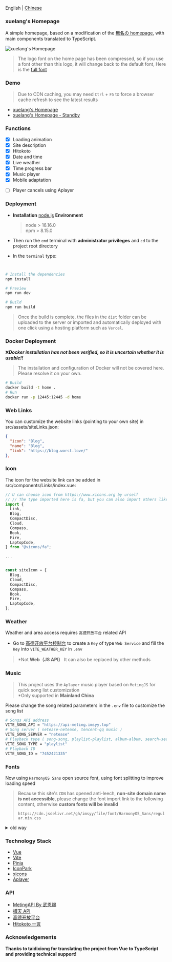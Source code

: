 English | [Chinese](./README_CN.md)
### xuelang's Homepage

A simple homepage, based on a modification of the [無名の homepage](https://github.com/imsyy/home), with main components translated to TypeScript.

![xuelang's Homepage](/screenshots/main.jpg)

>The logo font on the home page has been compressed, so if you use a font other than this logo, it will change back to the default font, Here is the [full font](https://file.4everland.app/font/Other/Pacifico-Regular.ttf)  

### Demo

>Due to CDN caching, you may need `Ctrl` + `F5` to force a browser cache refresh to see the latest results

- [xuelang's Homepage](https://lonly.love)
- [xuelang's Homepage - Standby](https://worst.love)

### Functions

- [x] Loading animation
- [x] Site description
- [x] Hitokoto
- [x] Date and time
- [x] Live weather
- [x] Time progress bar
- [x] Music player
- [x] Mobile adaptation

* [ ] Player cancels using Aplayer

### Deployment

* **Installation** [node.js](https://nodejs.org/zh-cn/) **Environment**

  > node > 16.16.0  
  > npm > 8.15.0
  
* Then run the `cmd` terminal with **administrator privileges** and `cd` to the project root directory
* In the `terminal` type:

```bash


# Install the dependencies
npm install

# Preview
npm run dev

# Build
npm run build
```

> Once the build is complete, the files in the `dist` folder can be uploaded to the server or imported and automatically deployed with one click using a hosting platform such as `Vercel`.

### Docker Deployment
❌**_Docker installation has not been verified, so it is uncertain whether it is usable!!_**
>The installation and configuration of Docker will not be covered here. Please resolve it on your own.
```bash
# Build
docker build -t home .
# Run
docker run -p 12445:12445 -d home
```
### Web Links

You can customize the website links (pointing to your own site) in src/assets/siteLinks.json:

```json
{
  "icon": "Blog",						
  "name": "Blog",						
  "link": "https://blog.worst.love/"	
},
```
### Icon

The icon for the website link can be added in src/components/Links/index.vue:

```js
// U can choose icon from https://www.xicons.org by urself
// // The type imported here is fa, but you can also import others like ionicons5
import {
  Link,
  Blog,
  CompactDisc,
  Cloud,
  Compass,
  Book,
  Fire,
  LaptopCode,
} from "@vicons/fa";

...


const siteIcon = {
  Blog,
  Cloud,
  CompactDisc,
  Compass,
  Book,
  Fire,
  LaptopCode,
};
```


### Weather

Weather and area access requires `高德开放平台` related API

- Go to [高德开放平台控制台](https://console.amap.com/dev/index) to create a `Key` of type `Web Service` and fill the `Key` into `VITE_WEATHER_KEY` in `.env` 
>*Not **Web（JS API）**
It can also be replaced by other methods

### Music

>This project uses the `Aplayer` music player based on `MetingJS` for quick song list customization  
>*Only supported in **Mainland China**

Please change the song related parameters in the `.env` file to customize the song list

```bash
# Songs API address
VITE_SONG_API = "https://api-meting.imsyy.top"
# Song server ( netease-netease, tencent-qq music )
VITE_SONG_SERVER = "netease"
# Playback type ( song-song, playlist-playlist, album-album, search-search, artist-artist )
VITE_SONG_TYPE = "playlist"
# Playback ID
VITE_SONG_ID = "7452421335"
```

### Fonts

Now using `HarmonyOS Sans` open source font, using font splitting to improve loading speed

>Because this site's `CDN` has opened anti-leech, **non-site domain name is not accessible**, please change the font import link to the following content, otherwise **custom fonts will be invalid**
>
>`https://cdn.jsdelivr.net/gh/imsyy/file/font/HarmonyOS_Sans/regular.min.css`

<details>
<summary>old way</summary>

>As Chinese fonts are introduced in this project, Chinese fonts need to be compressed to improve the loading speed of the page (you can also cancel the use of Chinese fonts)

#### Chinese font removal traditional

- Install `Python 3.7` and `pip`
- Run `pip install fonttools`
- Download [sc_unicode.txt](https://gist.githubusercontent.com/imaegoo/d64e5088b723c2e02c40985f55ff12db/raw/5ebd2ce49418c73459a9dfe050483409306a6c1d/sc_unicode.txt)
- Run `pyftsubset font-name.ttf --unicodes-file=sc_unicode.txt`

#### fonts further compressed

- Compile and install ``Google woff2``

```bash
sudo apt-get install -y git g++ make
git clone --recursive https://github.com/google/woff2.git
cd woff2
make clean all
```

- Compress the font again

```
. /woff2_compress . /font_name.ttf
```

- Eventually the original font can be slow loaded, **load the compressed font first**

>For more information, please go to [虹墨空间站](https://www.imaegoo.com/2020/chinese-font-compress/) to view the original article

</details>

### Technology Stack

* [Vue](https://cn.vuejs.org/)
* [Vite](https://vitejs.cn/vite3-cn/)
* [Pinia](https://pinia.vuejs.org/zh/)
* [IconPark](https://iconpark.oceanengine.com/official)
* [xicons](https://xicons.org/)
* [Aplayer](https://aplayer.js.org/)

### API

* [MetingAPI By 武恩赐](https://api.wuenci.com/meting/api/)
* [搏天 API](https://api.btstu.cn/doc/sjbz.php)
* [高德开放平台](https://lbs.amap.com/)
* [Hitokoto 一言](https://hitokoto.cn/)

### Acknowledgements
**Thanks to taidixiong for translating the project from Vue to TypeScript and providing technical support!**
